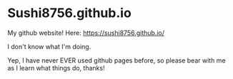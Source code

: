 # Sushi8756.github.io
My github website!
Here: https://sushi8756.github.io/

I don't know what I'm doing.


Yep, I have never EVER used github pages before, so please bear with me as I learn what things do, thanks!
